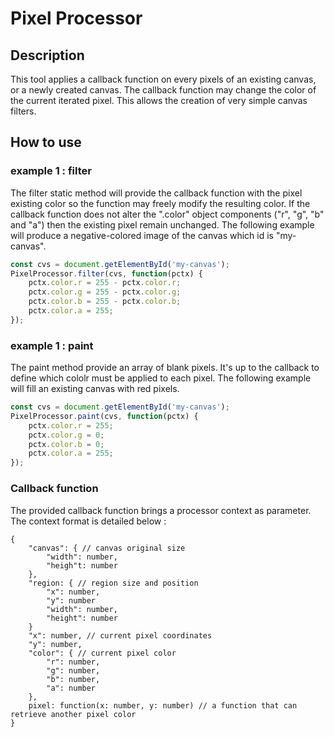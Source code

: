 # Pixel Processor

## Description
This tool applies a callback function on every pixels of an existing canvas, or a newly created canvas.
The callback function may change the color of the current iterated pixel.
This allows the creation of very simple canvas filters.

## How to use

### example 1 : filter
The filter static method will provide the callback function with the pixel existing color so the function may freely modify the resulting color.
If the callback function does not alter the ".color" object components ("r", "g", "b" and "a") then the existing pixel remain unchanged.
The following example will produce a negative-colored image of the canvas which id is "my-canvas".
```js
const cvs = document.getElementById('my-canvas');
PixelProcessor.filter(cvs, function(pctx) {
    pctx.color.r = 255 - pctx.color.r;
    pctx.color.g = 255 - pctx.color.g;
    pctx.color.b = 255 - pctx.color.b;
    pctx.color.a = 255;
});
```

### example 1 : paint
The paint method provide an array of blank pixels. It's up to the callback to define which cololr must be applied to each pixel.
The following example will fill an existing canvas with red pixels.
```js
const cvs = document.getElementById('my-canvas');
PixelProcessor.paint(cvs, function(pctx) {
    pctx.color.r = 255;
    pctx.color.g = 0;
    pctx.color.b = 0;
    pctx.color.a = 255;
});
```




### Callback function
The provided callback function brings a processor context as parameter. The context format is detailed below :
```
{
    "canvas": { // canvas original size
        "width": number,  
        "heigh"t: number
    },
    "region: { // region size and position
        "x": number,   
        "y": number
        "width": number,
        "height": number
    }
    "x": number, // current pixel coordinates
    "y": number,
    "color": { // current pixel color
        "r": number,
        "g": number,
        "b": number,
        "a": number
    },
    pixel: function(x: number, y: number) // a function that can retrieve another pixel color
}
``` 
